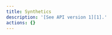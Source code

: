 ```yaml
---
title: Synthetics
description: '[See API version 1][1].'
actions: {}
---
```

[1]: /api/v1/synthetics/
